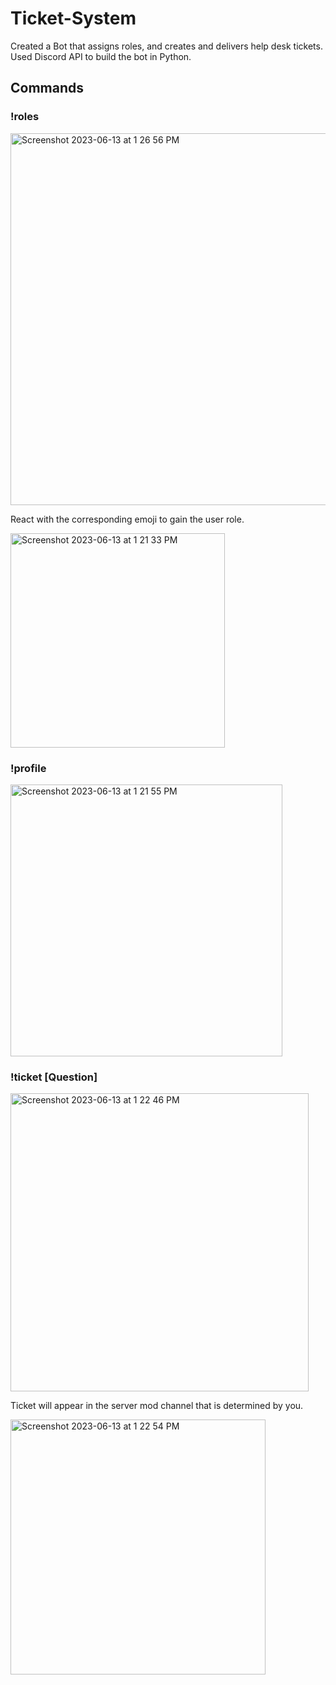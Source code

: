 # Ticket-System
Created a Bot that assigns roles, and creates and delivers help desk tickets. Used Discord API to build the bot in Python.

## Commands

### !roles

<img width="595" alt="Screenshot 2023-06-13 at 1 26 56 PM" src="https://github.com/SulakshanSiva/Ticket-System/assets/68358652/a96b54b4-9a68-4828-bf61-fce6aa22cd00">

React with the corresponding emoji to gain the user role.

<img width="343" alt="Screenshot 2023-06-13 at 1 21 33 PM" src="https://github.com/SulakshanSiva/Ticket-System/assets/68358652/db67e293-71e5-4552-98ff-c8e6942ff7bb">

### !profile

<img width="435" alt="Screenshot 2023-06-13 at 1 21 55 PM" src="https://github.com/SulakshanSiva/Ticket-System/assets/68358652/edebba5a-c75c-45d7-9114-1d0eb0b13f78">

### !ticket [Question]

<img width="477" alt="Screenshot 2023-06-13 at 1 22 46 PM" src="https://github.com/SulakshanSiva/Ticket-System/assets/68358652/9b545c33-77c9-4808-b478-dfcac7fd49de">


Ticket will appear in the server mod channel that is determined by you.


<img width="408" alt="Screenshot 2023-06-13 at 1 22 54 PM" src="https://github.com/SulakshanSiva/Ticket-System/assets/68358652/7cde5b3c-43cb-4643-8f0b-c4bbde4221b5">
